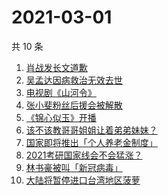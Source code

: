 # 2021-03-01

共 10 条

<!-- BEGIN -->
<!-- 最后更新时间 Mon Mar 01 2021 04:04:31 GMT+0800 (CST) -->
1. [肖战发长文道歉](https://www.zhihu.com/search?q=肖战)
1. [吴孟达因病救治无效去世](https://www.zhihu.com/search?q=吴孟达)
1. [电视剧《山河令》](https://www.zhihu.com/search?q=山河令)
1. [张小斐粉丝后援会被解散](https://www.zhihu.com/search?q=张小斐)
1. [《锦心似玉》开播](https://www.zhihu.com/search?q=锦心似玉)
1. [该不该教哥哥姐姐让着弟弟妹妹？](https://www.zhihu.com/search?q=奇葩说)
1. [国家即将推出「个人养老金制度」](https://www.zhihu.com/search?q=养老金)
1. [2021考研国家线会不会猛涨？](https://www.zhihu.com/search?q=考研国家线)
1. [林书豪被叫「新冠病毒」](https://www.zhihu.com/search?q=林书豪)
1. [大陆将暂停进口台湾地区菠萝](https://www.zhihu.com/search?q=暂停进口菠萝)
<!-- END -->
